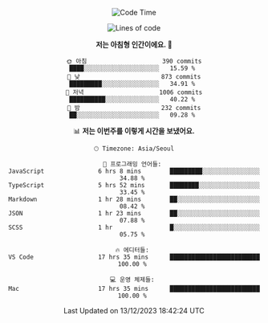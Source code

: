 <div align='center'>
 
<!--START_SECTION:waka-->
![Code Time](http://img.shields.io/badge/Code%20Time-3%2C195%20hrs%2051%20mins-blue)

![Lines of code](https://img.shields.io/badge/%EC%A0%80%EB%8A%94%20%EC%97%AC%ED%83%9C%EA%B9%8C%EC%A7%80%20-1.2%20million%20%EC%A4%84%EC%9D%98%20%EC%BD%94%EB%93%9C%EB%A5%BC%20%EC%9E%91%EC%84%B1%ED%96%88%EC%96%B4%EC%9A%94.-blue)

**저는 아침형 인간이에요. 🐤** 

```text
🌞 아침                     390 commits         ████░░░░░░░░░░░░░░░░░░░░░   15.59 % 
🌆 낮　                     873 commits         █████████░░░░░░░░░░░░░░░░   34.91 % 
🌃 저녁                     1006 commits        ██████████░░░░░░░░░░░░░░░   40.22 % 
🌙 밤　                     232 commits         ██░░░░░░░░░░░░░░░░░░░░░░░   09.28 % 
```


📊 **저는 이번주를 이렇게 시간을 보냈어요.** 

```text
🕑︎ Timezone: Asia/Seoul

💬 프로그래밍 언어들: 
JavaScript               6 hrs 8 mins        █████████░░░░░░░░░░░░░░░░   34.88 % 
TypeScript               5 hrs 52 mins       ████████░░░░░░░░░░░░░░░░░   33.45 % 
Markdown                 1 hr 28 mins        ██░░░░░░░░░░░░░░░░░░░░░░░   08.42 % 
JSON                     1 hr 23 mins        ██░░░░░░░░░░░░░░░░░░░░░░░   07.88 % 
SCSS                     1 hr                █░░░░░░░░░░░░░░░░░░░░░░░░   05.75 % 

🔥 에디터들: 
VS Code                  17 hrs 35 mins      █████████████████████████   100.00 % 

💻 운영 체제들: 
Mac                      17 hrs 35 mins      █████████████████████████   100.00 % 
```


 Last Updated on 13/12/2023 18:42:24 UTC
<!--END_SECTION:waka-->
 </div>
<!---
Emewjin/Emewjin is a ✨ special ✨ repository because its `README.md` (this file) appears on your GitHub profile.
You can click the Preview link to take a look at your changes.
--->
